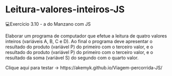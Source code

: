 # Leitura-valores-inteiros-JS
💻Exercício 3.10 - a do Manzano com JS
<p>Elaborar um programa de computador que efetue a leitura de quatro valores inteiros (variáveis A, B, C e
D). Ao final o programa deve apresentar o resultado do produto (variável P) do primeiro com o terceiro
valor, e o resultado do produto (variável P) do primeiro com o terceiro valor, e o resultado da soma
(variável S) do segundo com o quarto valor.</p>
<p>Clique aqui para testar -> https://akemyk.github.io/Viagem-percorrida-JS/ </p>

